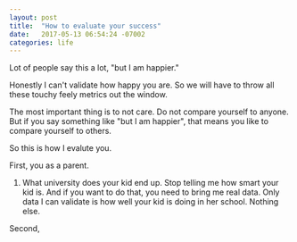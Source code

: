 ```yaml
---
layout: post
title:  "How to evaluate your success"
date:   2017-05-13 06:54:24 -07002
categories: life
---
```


Lot of people say this a lot, "but I am happier." 

Honestly I can't validate how happy you are. So we will have to throw all these touchy feely metrics out the window.

The most important thing is to not care. Do not compare yourself to anyone. But if you say something like "but I am happier", that means you like to compare yourself to others.

So this is how I evalute you.

First, you as a parent.

1. What university does your kid end up. Stop telling me how smart your kid is. And if you want to do that, you need to bring me real data. Only data I can validate is how well your kid is doing in her school. Nothing else.

Second, 
